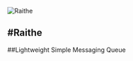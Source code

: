 ![Raithe](https://github.com/catmullet/Raithe/blob/master/image%20(1).jpg)

#Raithe
---
##Lightweight Simple Messaging Queue
